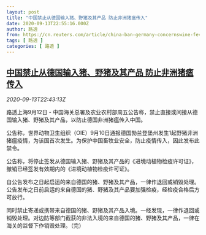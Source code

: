 ```yaml
---
layout: post
title: "中国禁止从德国输入猪、野猪及其产品 防止非洲猪瘟传入"
date: 2020-09-13T22:55:16.000Z
author: 路透
from: https://cn.reuters.com/article/china-ban-germany-concernswine-fever-091-idCNKBS2640ZV
tags: [ 路透 ]
categories: [ 路透 ]
---
```

<!--1600037716000-->
[中国禁止从德国输入猪、野猪及其产品 防止非洲猪瘟传入](https://cn.reuters.com/article/china-ban-germany-concernswine-fever-091-idCNKBS2640ZV)
------

<div>
<div><i>2020-09-13T22:43:13Z</i></div><p>路透上海9月12日 - 中国海关总署及农业农村部周五公告称，禁止直接或间接从德国输入猪、野猪及其产品，以防止德国非洲猪瘟传入中国。</p><p>公告称，世界动物卫生组织（OIE）9月10日通报德国勃兰登堡州发生1起野猪非洲猪瘟疫情，为该国首次发生。为保护中国畜牧业安全，防止疫情传入，因此发布此禁令。</p><p>公告称，将停止签发从德国输入猪、野猪及其产品的《进境动植物检疫许可证》，撤销已经签发有效期内的《进境动植物检疫许可证》。</p><p>自公告发布之日起启运的来自德国的猪、野猪及其产品，一律作退回或销毁处理。公告发布之日前启运的来自德国的猪、野猪及其产品要加强检疫，经检疫合格后方可放行。</p><p>同时禁止寄递或携带来自德国的猪、野猪及其产品入境。一经发现，一律作退回或销毁处理。对边防等部门截获的非法入境的来自德国的猪、野猪及其产品，一律在海关的监督下作销毁处理。（完）</p>
</div>
